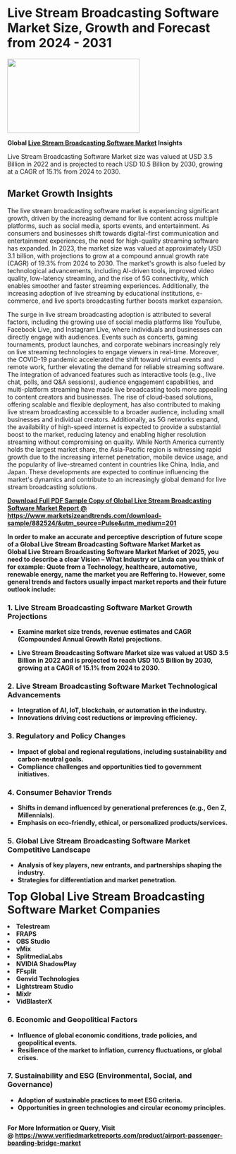 <H1>Live Stream Broadcasting Software Market Size, Growth and Forecast from 2024 - 2031</H1><img class="aligncenter size-medium wp-image-584254" src="https://thirdeyenews.in/wp-content/uploads/2024/09/Global-Market-Research-300x168.jpeg" alt="" width="300" height="168" /><p><strong>Global&nbsp;<a href="https://www.marketsizeandtrends.com/download-sample/882524/&amp;utm_source=Pulse&amp;utm_medium=201">Live Stream Broadcasting Software Market</a> Insights</strong></p><p>Live Stream Broadcasting Software Market size was valued at USD 3.5 Billion in 2022 and is projected to reach USD 10.5 Billion by 2030, growing at a CAGR of 15.1% from 2024 to 2030.</p><p><h2>Market Growth Insights</h2> <p>The live stream broadcasting software market is experiencing significant growth, driven by the increasing demand for live content across multiple platforms, such as social media, sports events, and entertainment. As consumers and businesses shift towards digital-first communication and entertainment experiences, the need for high-quality streaming software has expanded. In 2023, the market size was valued at approximately USD 3.1 billion, with projections to grow at a compound annual growth rate (CAGR) of 19.3% from 2024 to 2030. The market's growth is also fueled by technological advancements, including AI-driven tools, improved video quality, low-latency streaming, and the rise of 5G connectivity, which enables smoother and faster streaming experiences. Additionally, the increasing adoption of live streaming by educational institutions, e-commerce, and live sports broadcasting further boosts market expansion.</p> <p><strong><a href="#"></a></strong></p> <p>The surge in live stream broadcasting adoption is attributed to several factors, including the growing use of social media platforms like YouTube, Facebook Live, and Instagram Live, where individuals and businesses can directly engage with audiences. Events such as concerts, gaming tournaments, product launches, and corporate webinars increasingly rely on live streaming technologies to engage viewers in real-time. Moreover, the COVID-19 pandemic accelerated the shift toward virtual events and remote work, further elevating the demand for reliable streaming software. The integration of advanced features such as interactive tools (e.g., live chat, polls, and Q&A sessions), audience engagement capabilities, and multi-platform streaming have made live broadcasting tools more appealing to content creators and businesses. The rise of cloud-based solutions, offering scalable and flexible deployment, has also contributed to making live stream broadcasting accessible to a broader audience, including small businesses and individual creators. Additionally, as 5G networks expand, the availability of high-speed internet is expected to provide a substantial boost to the market, reducing latency and enabling higher resolution streaming without compromising on quality. While North America currently holds the largest market share, the Asia-Pacific region is witnessing rapid growth due to the increasing internet penetration, mobile device usage, and the popularity of live-streamed content in countries like China, India, and Japan. These developments are expected to continue influencing the market's dynamics and contribute to an increasingly global demand for live stream broadcasting solutions.</p> <p><strong><a href="#"></p><p><span class=""><strong>Download Full PDF Sample Copy of Global Live Stream Broadcasting Software Market Report</strong> @ <a href="https://www.marketsizeandtrends.com/download-sample/882524/&amp;utm_source=Pulse&amp;utm_medium=201" target="_blank">https://www.marketsizeandtrends.com/download-sample/882524/&amp;utm_source=Pulse&amp;utm_medium=201</a></span></p><p>In order to make an accurate and perceptive description of future scope of a Global&nbsp;Live Stream Broadcasting Software Market Market as Global&nbsp;Live Stream Broadcasting Software Market Market of 2025, you need to describe a clear Vision &ndash; What Industry or Linda can you think of for example: Quote from a Technology, healthcare, automotive, renewable energy, name the market you are Reffering to. However, some general trends and factors usually impact market reports and their future outlook include:</p><h3>1.&nbsp;<strong>Live Stream Broadcasting Software Market Growth Projections</strong></h3><ul><li>Examine market size trends, revenue estimates and CAGR (Compounded Annual Growth Rate) projections.</li><li><p>Live Stream Broadcasting Software Market size was valued at USD 3.5 Billion in 2022 and is projected to reach USD 10.5 Billion by 2030, growing at a CAGR of 15.1% from 2024 to 2030.</p></li></ul><h3>2.&nbsp;<strong>Live Stream Broadcasting Software Market Technological Advancements</strong></h3><ul><li>Integration of AI, IoT, blockchain, or automation in the industry.</li><li>Innovations driving cost reductions or improving efficiency.</li></ul><h3>3.&nbsp;<strong>Regulatory and Policy Changes</strong></h3><ul><li>Impact of global and regional regulations, including sustainability and carbon-neutral goals.</li><li>Compliance challenges and opportunities tied to government initiatives.</li></ul><h3>4.&nbsp;<strong>Consumer Behavior Trends</strong></h3><ul><li>Shifts in demand influenced by generational preferences (e.g., Gen Z, Millennials).</li><li>Emphasis on eco-friendly, ethical, or personalized products/services.</li></ul><h3>5.&nbsp;<strong>Global Live Stream Broadcasting Software Market Competitive Landscape</strong></h3><ul><li>Analysis of key players, new entrants, and partnerships shaping the industry.</li><li>Strategies for differentiation and market penetration.</li></ul><p data-pm-slice="1 1 []"><span style="color: inherit; font-family: inherit; font-size: 25px;">Top Global Live Stream Broadcasting Software Market Companies</span></p><div class="" data-test-id=""><p><li>Telestream</li><li> FRAPS</li><li> OBS Studio</li><li> vMix</li><li> SplitmediaLabs</li><li> NVIDIA ShadowPlay</li><li> FFsplit</li><li> Genvid Technologies</li><li> Lightstream Studio</li><li> Mixlr</li><li> VidBlasterX</li></p></div><h3>6.&nbsp;<strong>Economic and Geopolitical Factors</strong></h3><ul><li>Influence of global economic conditions, trade policies, and geopolitical events.</li><li>Resilience of the market to inflation, currency fluctuations, or global crises.</li></ul><h3>7.&nbsp;<strong>Sustainability and ESG (Environmental, Social, and Governance)</strong></h3><ul><li>Adoption of sustainable practices to meet ESG criteria.</li><li>Opportunities in green technologies and circular economy principles.</li></ul><h2><strong style="font-size: 14px;">For More Information or Query, Visit @&nbsp;</strong><a style="background-color: #ffffff; font-size: 14px;" href="https://www.marketsizeandtrends.com/report/live-stream-broadcasting-software-market/" target="_blank">https://www.verifiedmarketreports.com/product/airport-passenger-boarding-bridge-market</a></h2>